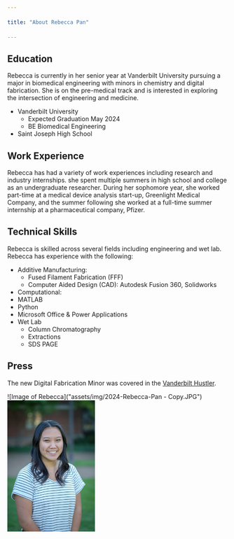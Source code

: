 ```yaml
---

title: "About Rebecca Pan"

---
```


## Education

Rebecca is currently in her senior year at Vanderbilt University pursuing a major in biomedical engineering with minors in chemistry and digital fabrication. She is on the pre-medical track and is interested in exploring the intersection of engineering and medicine.  

* Vanderbilt University
  * Expected Graduation May 2024
  * BE Biomedical Engineering
* Saint Joseph High School

## Work Experience

Rebecca has had a variety of work experiences including research and industry internships. she spent multiple summers in high school and college as an undergraduate researcher. During her sophomore year, she worked part-time at a medical device analysis start-up, Greenlight Medical Company, and the summer following she worked at a full-time summer internship at a pharmaceutical company, Pfizer. 

## Technical Skills

Rebecca is skilled across several fields including engineering and wet lab. Rebecca has experience with the following:

* Additive Manufacturing:
  * Fused Filament Fabrication (FFF)
  * Computer Aided Design (CAD): Autodesk Fusion 360, Solidworks
*  Computational:
  *  MATLAB
  *  Python
  *  Microsoft Office & Power Applications
* Wet Lab
  * Column Chromatography
  * Extractions
  * SDS PAGE

## Press 

The new Digital Fabrication Minor was covered in the [Vanderbilt Hustler](https://vanderbilthustler.com/2022/11/09/digital-fabrication-minor-introduced-for-2022-23-academic-year/).

![Image of Rebecca]("assets/img/2024-Rebecca-Pan - Copy.JPG")
<img src="assets/img/2024-Rebecca-Pan - Copy.JPG" alt="Rebecca Pan" style="width:200px;"/>
